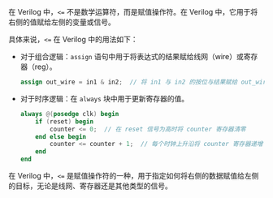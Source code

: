 在 Verilog 中，`<=` 不是数学运算符，而是赋值操作符。在 Verilog 中，它用于将右侧的值赋给左侧的变量或信号。

具体来说，`<=` 在 Verilog 中的用法如下：
- 对于组合逻辑：`assign` 语句中用于将表达式的结果赋给线网（wire）或寄存器（reg）。
  ```verilog
  assign out_wire = in1 & in2;  // 将 in1 与 in2 的按位与结果赋给 out_wire
  ```
- 对于时序逻辑：在 `always` 块中用于更新寄存器的值。
  ```verilog
  always @(posedge clk) begin
      if (reset) begin
          counter <= 0;  // 在 reset 信号为高时将 counter 寄存器清零
      end else begin
          counter <= counter + 1;  // 每个时钟上升沿将 counter 寄存器递增
      end
  end
  ```

在 Verilog 中，`<=` 是赋值操作符的一种，用于指定如何将右侧的数据赋值给左侧的目标，无论是线网、寄存器还是其他类型的信号。